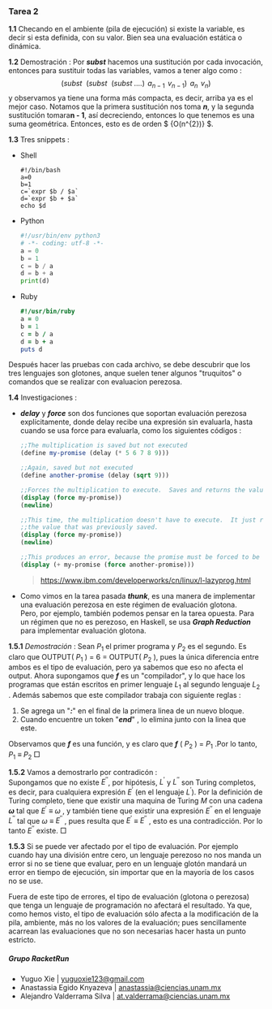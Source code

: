 ### Tarea 2

**1.1**  Checando en el ambiente (pila de ejecución) si existe la variable, es decir si esta definida, con su valor. Bien sea una evaluación estática o dinámica.

**1.2**  Demostración : Por ***subst*** hacemos una sustitución por cada invocación, entonces para sustituir todas las variables,  vamos a tener algo como :
$$
(subst \, \, \; (subst \, \, \; (subst \; ....)\, \; a_{n-1} \, \; v_{n-1})\, \; a_{n} \, \; v_{n})
$$
y observamos ya tiene una forma más compacta, es decir, arriba ya es el mejor caso.  Notamos que la primera sustitución nos toma ***n***,  y la segunda sustitución tomara**n - 1**, así decreciendo, entonces lo que tenemos es una suma geométrica. Entonces, esto es de orden $  {O(n^{2})} $.

 **1.3**  Tres snippets :

- Shell

  ```shell
  #!/bin/bash
  a=0
  b=1
  c=`expr $b / $a`
  d=`expr $b + $a`
  echo $d
  ```


- Python

  ```python
  #!/usr/bin/env python3
  # -*- coding: utf-8 -*-
  a = 0
  b = 1
  c = b / a
  d = b + a
  print(d)
  ```

- Ruby

  ```ruby
  #!/usr/bin/ruby
  a = 0
  b = 1
  c = b / a
  d = b + a
  puts d		
  ```

Después hacer las pruebas con cada archivo, se debe descubrir que los tres lenguajes son glotones, anque suelen tener algunos "truquitos" o comandos que se realizar con evaluacion perezosa.

**1.4**  Investigaciones :

- ***delay***  y  ***force***  son dos funciones que soportan evaluación perezosa explícitamente, donde delay recibe una expresión sin evaluarla, hasta cuando se usa force para evaluarla, como los siguientes códigos :

  ```scheme
  ;;The multiplication is saved but not executed
  (define my-promise (delay (* 5 6 7 8 9)))

  ;;Again, saved but not executed
  (define another-promise (delay (sqrt 9)))

  ;;Forces the multiplication to execute.  Saves and returns the value
  (display (force my-promise))
  (newline)

  ;;This time, the multiplication doesn't have to execute.  It just returns
  ;;the value that was previously saved.
  (display (force my-promise))
  (newline)

  ;;This produces an error, because the promise must be forced to be used
  (display (+ my-promise (force another-promise)))
  ```

  > https://www.ibm.com/developerworks/cn/linux/l-lazyprog.html

- Como vimos en la tarea pasada ***thunk***, es una manera de implementar una evaluación perezosa en este régimen de evaluación glotona.  
Pero, por ejemplo, también podemos pensar en la tarea opuesta. Para un régimen que no es perezoso, en Haskell, se usa ***Graph Reduction*** para implementar evaluación glotona.

**1.5.1**  *Demostración* :
Sean $P_1$ el primer programa  y $P_2$ es el segundo. Es claro que OUTPUT( $P_1$ )  =  6 =  OUTPUT( $P_2$ ), pues la única diferencia entre ambos es el tipo de evaluación, pero ya sabemos que eso no afecta el output.
Ahora supongamos que  ***f*** es un "compilador", y lo que hace los programas que están escritos en primer lenguaje $L_1$ al segundo lenguaje $L_2$ . Además sabemos que  este compilador trabaja con siguiente reglas :

1. Se agrega un "***:***" en el final de la primera linea de un nuevo bloque.
2. Cuando encuentre un token "***end***" ,  lo elimina junto con la linea que este.

Observamos que ***f*** es una función, y es claro que   ***f*** ( $P_2$ ) = $P_1$ .Por lo tanto,  $P_1$  $\equiv$  $P_2$      $\Box$

**1.5.2**  Vamos a demostrarlo por contradicón :  
Supongamos que no existe $E^{''}$,  por hipótesis, $L^{'}$ y  $L^{''}$ son Turing completos, es decir, para cualquiera expresión $E^{'}$ (en el lenguaje $L^{'}$). Por la definición de Turing completo, tiene que existir una maquina de Turing $M$ con una cadena **$\omega$**  tal que  $E^{'}$ $\equiv$  $\omega$ ,  y también tiene que existir una expresión $E^{''}$ en el lenguaje $L^{''}$ tal que  $\omega$ $\equiv$ $E^{''}$ , pues resulta que $E^{'}$ $\equiv$  $E^{''}$ , esto es una contradicción.
Por lo tanto  $E^{''}$ existe.     $\Box$

**1.5.3**  Si se puede ver afectado por el tipo de evaluación.  Por ejemplo cuando hay una división entre cero, un lenguaje perezoso no nos manda un error si no se tiene que evaluar, pero en un lenguaje glotón mandará un error en tiempo de ejecución, sin importar que en la mayoría de los casos no se use.

Fuera de este tipo de errores, el tipo de evaluación (glotona o perezosa) que tenga un lenguaje de programación no afectará el resultado. Ya que, como hemos visto, el tipo de evaluación sólo afecta a la modificación de la pila, ambiente, más no los valores de la evaluación; pues sencillamente acarrean las evaluaciones que no son necesarias hacer hasta un punto estricto.

##### Grupo RacketRun

- Yuguo Xie | [yuguoxie123@gmail.com](mailto:yuguoxie123@gmail.com)
- Anastassia Egido Knyazeva | [anastassia@ciencias.unam.mx](mailto:anastassia@ciencias.unam.mx)
- Alejandro Valderrama Silva | [at.valderrama@ciencias.unam.mx](mailto:at.valderrama@ciencias.unam.mx)
